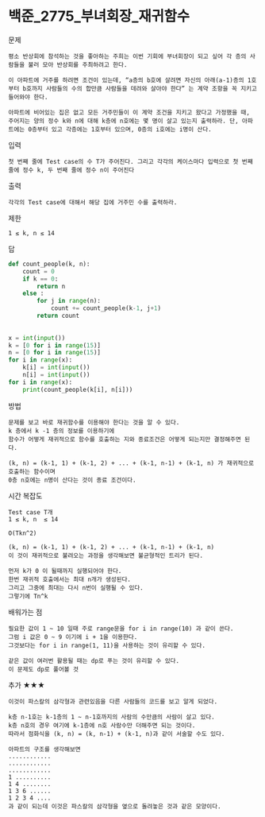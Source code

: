 # 백준_2775_부녀회장_재귀함수


문제 

    평소 반상회에 참석하는 것을 좋아하는 주희는 이번 기회에 부녀회장이 되고 싶어 각 층의 사람들을 불러 모아 반상회를 주최하려고 한다.

    이 아파트에 거주를 하려면 조건이 있는데, “a층의 b호에 살려면 자신의 아래(a-1)층의 1호부터 b호까지 사람들의 수의 합만큼 사람들을 데려와 살아야 한다” 는 계약 조항을 꼭 지키고 들어와야 한다.

    아파트에 비어있는 집은 없고 모든 거주민들이 이 계약 조건을 지키고 왔다고 가정했을 때, 주어지는 양의 정수 k와 n에 대해 k층에 n호에는 몇 명이 살고 있는지 출력하라. 단, 아파트에는 0층부터 있고 각층에는 1호부터 있으며, 0층의 i호에는 i명이 산다.

입력

    첫 번째 줄에 Test case의 수 T가 주어진다. 그리고 각각의 케이스마다 입력으로 첫 번째 줄에 정수 k, 두 번째 줄에 정수 n이 주어진다



출력

    각각의 Test case에 대해서 해당 집에 거주민 수를 출력하라.

제한

    1 ≤ k, n ≤ 14


답
```python
def count_people(k, n):
    count = 0
    if k == 0:
        return n
    else :
        for j in range(n):
            count += count_people(k-1, j+1)
        return count
    
    
x = int(input())
k = [0 for i in range(15)]
n = [0 for i in range(15)]
for i in range(x):
    k[i] = int(input())
    n[i] = int(input())
for i in range(x):
    print(count_people(k[i], n[i]))
```


      
방법
    
    문제를 보고 바로 재귀함수를 이용해야 한다는 것을 알 수 있다.
    k 층에서 k -1 층의 정보를 이용하기에 
    함수가 어떻게 재귀적으로 함수를 호출하는 지와 종료조건은 어떻게 되는지만 결정해주면 된다.

    (k, n) = (k-1, 1) + (k-1, 2) + ... + (k-1, n-1) + (k-1, n) 가 재귀적으로 호출하는 함수이며
    0층 n호에는 n명이 산다는 것이 종료 조건이다. 

    

시간 복잡도
    
    Test case T개
    1 ≤ k, n  ≤ 14 

    O(Tkn^2)
    
    (k, n) = (k-1, 1) + (k-1, 2) + ... + (k-1, n-1) + (k-1, n)
    이 것이 재귀적으로 불려오는 과정을 생각해보면 불균형적인 트리가 된다.

    먼저 k가 0 이 될때까지 실행되어야 한다.
    한번 재귀적 호출에서는 최대 n개가 생성된다.
    그리고 그중에 최대는 다시 n번이 실행될 수 있다.
    그렇기에 Tn^k
    
        
    
배워가는 점
    
    필요한 값이 1 ~ 10 일때 주로 range문을 for i in range(10) 과 같이 쓴다. 
    그럼 i 값은 0 ~ 9 이기에 i + 1을 이용한다. 
    그것보다는 for i in range(1, 11)을 사용하는 것이 유리할 수 있다. 

    같은 값이 여러번 활용될 때는 dp로 푸는 것이 유리할 수 있다.
    이 문제도 dp로 풀어볼 것


추가 ★★★

    이것이 파스칼의 삼각형과 관련있음을 다른 사람들의 코드를 보고 알게 되었다.
    
    k층 n-1호는 k-1층의 1 ~ n-1호까지의 사람의 수만큼의 사람이 살고 있다. 
    k층 n호의 경우 여기에 k-1층에 n호 사람수만 더해주면 되는 것이다. 
    따라서 점화식을 (k, n) = (k, n-1) + (k-1, n)과 같이 서술할 수도 있다.

    아파트의 구조를 생각해보면
    ............
    ............
    ............
    1 ..........
    1 4 ........
    1 3 6 ......
    1 2 3 4 ....
    과 같이 되는데 이것은 파스칼의 삼각형을 옆으로 돌려놓은 것과 같은 모양이다.